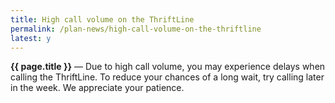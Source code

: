 ```yaml
---
title: High call volume on the ThriftLine
permalink: /plan-news/high-call-volume-on-the-thriftline
latest: y
---
```

**{{ page.title }}** &#8212; Due to high call volume, you may experience delays when calling the ThriftLine. To reduce your chances of a long wait, try calling later in the week. We appreciate your patience.
